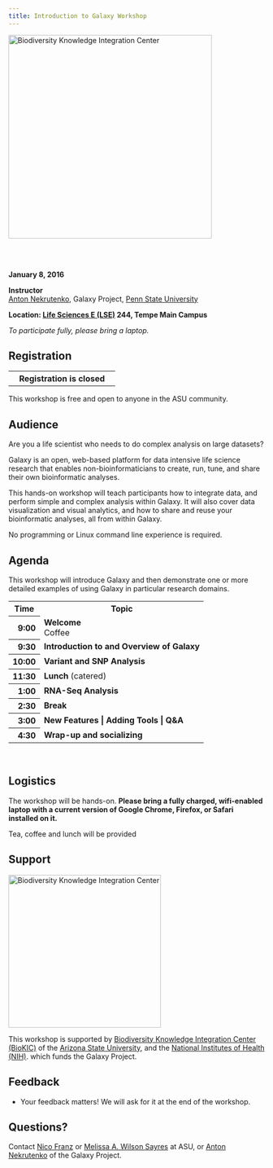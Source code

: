 ```yaml
---
title: Introduction to Galaxy Workshop
---
```

<div class='center'>
<a href='https://clas.asu.edu/biokic'><img src="/images/logos/ASUBioKIC_600.png" alt="Biodiversity Knowledge Integration Center" width="400" /></a>

<br /><br />



**January 8, 2016**

**Instructor** <br /> 
[Anton Nekrutenko](/people/anton/), Galaxy Project, [Penn State University](http://www.psu.edu)<br />

**Location: [Life Sciences E (LSE)](https://maps.asu.edu/?id=120&mrkIid=62941) 244, Tempe Main Campus** <br />

*To participate fully, please bring a laptop.*
</div>

## Registration

<div class='right'>
<table>
  <tr>
    <th> <strong> &nbsp;&nbsp; Registration is closed </strong> &nbsp;&nbsp; </th>
  </tr>
</table>

</div>

This workshop is free and open to anyone in the ASU community.

 
## Audience

Are you a life scientist who needs to do complex analysis on large datasets?

Galaxy is an open, web-based platform for data intensive life science research that enables non-bioinformaticians to create, run, tune, and share their own bioinformatic analyses.

This hands-on workshop will teach participants how to integrate data, and perform simple and complex analysis within Galaxy.  It will also cover data visualization and visual analytics, and how to share and reuse your bioinformatic analyses, all from within Galaxy.

No programming or Linux command line experience is required.

## Agenda

This workshop will introduce Galaxy and then demonstrate one or more detailed examples of using Galaxy in particular research domains.

<table>
  <tr class="th" >
    <th> Time </th>
    <th> Topic </th>
  </tr>
  <tr>
    <th style=" text-align: right;"> 9:00 </th>
    <td> <strong>Welcome</strong><div class='indent'>Coffee</div> </td>
  </tr>
  <tr>
    <th style=" text-align: right;"> 9:30 </th>
    <td> <strong>Introduction to and Overview of Galaxy</strong> </td>
  </tr>
  <tr>
    <th style=" text-align: right;"> 10:00 </th>
    <td> <strong>Variant and SNP Analysis</strong> </td>
  </tr>
  <tr>
    <th style=" text-align: right;"> 11:30 </th>
    <td> <strong>Lunch</strong> (catered) </td>
  </tr>
  <tr>
    <th style=" text-align: right;"> 1:00 </th>
    <td> <strong>RNA-Seq Analysis</strong> </td>
  </tr>
  <tr>
    <th style=" text-align: right;"> 2:30 </th>
    <td> <strong>Break</strong> </td>
  </tr>
  <tr>
    <th style=" text-align: right;"> 3:00 </th>
    <td> <strong>New Features | Adding Tools | Q&A</strong> </td>
  </tr>
  <tr>
    <th style=" text-align: right;"> 4:30 </th>
    <td> <strong>Wrap-up and socializing</strong> </td>
  </tr>
</table>


<br />

## Logistics

The workshop will be hands-on.  **Please bring a fully charged, wifi-enabled laptop with a current version of Google Chrome, Firefox, or Safari installed on it.**

Tea, coffee and lunch will be provided

## Support

<div class='right center'>
<a href='https://clas.asu.edu/biokic'><img src="/images/logos/ASUBioKIC_600.png" alt="Biodiversity Knowledge Integration Center" width="300" /></a>
</div>

This workshop is supported by [Biodiversity Knowledge Integration Center (BioKIC)](https://clas.asu.edu/biokic) of the [Arizona State University](http://asu.edu), and the [National Institutes of Health (NIH)](http://www.nih.gov). which funds the Galaxy Project.

## Feedback

* Your feedback matters!  We will ask for it at the end of the workshop.

## Questions?

Contact [Nico Franz](https://sols.asu.edu/people/nico-franz) or [Melissa A. Wilson Sayres](https://sols.asu.edu/people/melissa-wilson-sayres) at ASU, or [Anton Nekrutenko](/people/anton/) of the Galaxy Project.
